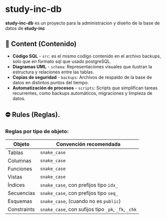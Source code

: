 # study-inc-db

**study-inc-db** es un proyecto para la administracion y diseño de la base de datos de **study-inc** 

## 📂 Content (Contenido)

- **Código SQL** - `src`: es el mismo codigo contenido en el archivo backups, solo que en formato sql que usado postgreSQL.
- **Diagramas UML** - `schema`: Representaciones visuales que ilustran la estructura y relaciones entre las tablas.
- **Copias de seguridad** - `backups`: Archivos de respaldo de la base de datos en distintos puntos del tiempo.
- **Automatización de procesos** - `scripts`: Scripts que simplifican tareas recurrentes, como backups automáticos, migraciones y limpieza de datos.

## ⛔ Rules (Reglas).

### Reglas por tipo de objeto:

| **Objeto**  | **Convención recomendada**                          |
| ----------- | --------------------------------------------------- |
| Tablas      | `snake_case`                                        |
| Columnas    | `snake_case`                                        |
| Funciones   | `snake_case`                                        |
| Vistas      | `snake_case`                                        |
| Índices     | `snake_case`, con prefijos tipo `idx_`              |
| Secuencias  | `snake_case`, con prefijos tipo `seq_`              |
| Esquemas    | `snake_case`, (cuando no es `public`)               |
| Constraints | `snake_case`, con sufijos tipo `_pk`, `_fk`, `_chk` |